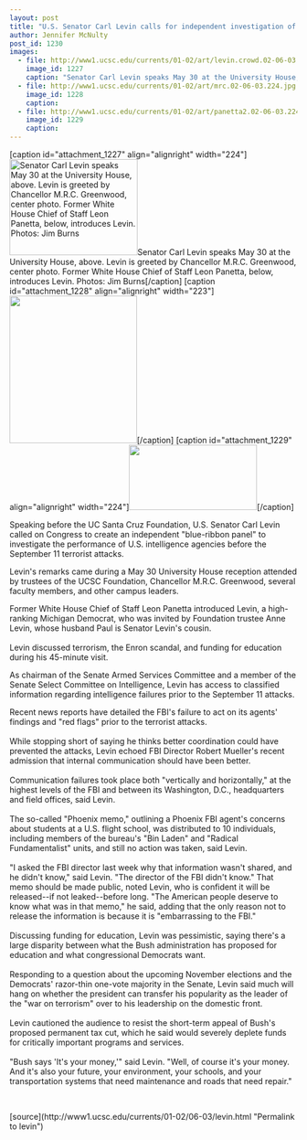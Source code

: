 ```yaml
---
layout: post
title: "U.S. Senator Carl Levin calls for independent investigation of September 11"
author: Jennifer McNulty
post_id: 1230
images:
  - file: http://www1.ucsc.edu/currents/01-02/art/levin.crowd.02-06-03.224.jpg
    image_id: 1227
    caption: "Senator Carl Levin speaks May 30 at the University House, above. Levin is greeted by Chancellor M.R.C. Greenwood, center photo. Former White House Chief of Staff Leon Panetta, below, introduces Levin. Photos: Jim Burns"
  - file: http://www1.ucsc.edu/currents/01-02/art/mrc.02-06-03.224.jpg
    image_id: 1228
    caption: 
  - file: http://www1.ucsc.edu/currents/01-02/art/panetta2.02-06-03.224.jpg
    image_id: 1229
    caption: 
---
```


[caption id="attachment_1227" align="alignright" width="224"]<a href="http://localhost/mysite/wp-content/uploads/2002/06/levin.crowd.02-06-03.224.jpg"><img class="size-full wp-image-1227" src="http://localhost/mysite/wp-content/uploads/2002/06/levin.crowd.02-06-03.224.jpg" alt="Senator Carl Levin speaks May 30 at the University House, above. Levin is greeted by Chancellor M.R.C. Greenwood, center photo. Former White House Chief of Staff Leon Panetta, below, introduces Levin. Photos: Jim Burns" width="224" height="168" /></a>Senator Carl Levin speaks May 30 at the University House, above. Levin is greeted by Chancellor M.R.C. Greenwood, center photo. Former White House Chief of Staff Leon Panetta, below, introduces Levin. Photos: Jim Burns[/caption]
[caption id="attachment_1228" align="alignright" width="223"]<a href="http://localhost/mysite/wp-content/uploads/2002/06/mrc.02-06-03.224.jpg"><img class="size-full wp-image-1228" src="http://localhost/mysite/wp-content/uploads/2002/06/mrc.02-06-03.224.jpg" alt="" width="223" height="258" /></a>[/caption]
[caption id="attachment_1229" align="alignright" width="224"]<a href="http://localhost/mysite/wp-content/uploads/2002/06/panetta2.02-06-03.224.jpg"><img class="size-full wp-image-1229" src="http://localhost/mysite/wp-content/uploads/2002/06/panetta2.02-06-03.224.jpg" alt="" width="224" height="114" /></a>[/caption]
<p>
  Speaking before the UC Santa Cruz Foundation, U.S. Senator Carl Levin called on Congress to create an independent "blue-ribbon panel" to investigate the performance of U.S. intelligence agencies before the September 11 terrorist attacks.
</p>Levin's remarks came during a May 30 University House reception attended by trustees of the UCSC Foundation, Chancellor M.R.C. Greenwood, several faculty members, and other campus leaders.
<p>
  Former White House Chief of Staff Leon Panetta introduced Levin, a high-ranking Michigan Democrat, who was invited by Foundation trustee Anne Levin, whose husband Paul is Senator Levin's cousin.<br>
  <br>
  Levin discussed terrorism, the Enron scandal, and funding for education during his 45-minute visit.
</p>
<p>
  As chairman of the Senate Armed Services Committee and a member of the Senate Select Committee on Intelligence, Levin has access to classified information regarding intelligence failures prior to the September 11 attacks.
</p>
<p>
  Recent news reports have detailed the FBI's failure to act on its agents' findings and "red flags" prior to the terrorist attacks.<br>
  <br>
  While stopping short of saying he thinks better coordination could have prevented the attacks, Levin echoed FBI Director Robert Mueller's recent admission that internal communication should have been better.<br>
  <br>
  Communication failures took place both "vertically and horizontally," at the highest levels of the FBI and between its Washington, D.C., headquarters and field offices, said Levin.<br>
  <br>
  The so-called "Phoenix memo," outlining a Phoenix FBI agent's concerns about students at a U.S. flight school, was distributed to 10 individuals, including members of the bureau's "Bin Laden" and "Radical Fundamentalist" units, and still no action was taken, said Levin.<br>
  <br>
  "I asked the FBI director last week why that information wasn't shared, and he didn't know," said Levin. "The director of the FBI didn't know." That memo should be made public, noted Levin, who is confident it will be released--if not leaked--before long. "The American people deserve to know what was in that memo," he said, adding that the only reason not to release the information is because it is "embarrassing to the FBI."<br>
  <br>
  Discussing funding for education, Levin was pessimistic, saying there's a large disparity between what the Bush administration has proposed for education and what congressional Democrats want.<br>
  <br>
  Responding to a question about the upcoming November elections and the Democrats' razor-thin one-vote majority in the Senate, Levin said much will hang on whether the president can transfer his popularity as the leader of the "war on terrorism" over to his leadership on the domestic front.<br>
  <br>
  Levin cautioned the audience to resist the short-term appeal of Bush's proposed permanent tax cut, which he said would severely deplete funds for critically important programs and services.<br>
  <br>
  "Bush says 'It's your money,'" said Levin. "Well, of course it's your money. And it's also your future, your environment, your schools, and your transportation systems that need maintenance and roads that need repair."
</p>
<p>
  <br>

</p>
<p>

</p>
[source](http://www1.ucsc.edu/currents/01-02/06-03/levin.html "Permalink to levin")
